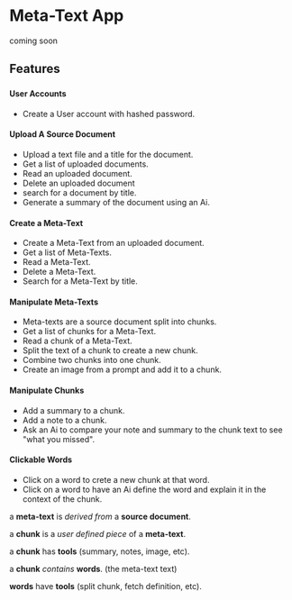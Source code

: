 # Meta-Text App

coming soon

## Features

###

#### User Accounts

- Create a User account with hashed password.

#### Upload A Source Document

- Upload a text file and a title for the document.
- Get a list of uploaded documents.
- Read an uploaded document.
- Delete an uploaded document
- search for a document by title.
- Generate a summary of the document using an Ai.

#### Create a Meta-Text

- Create a Meta-Text from an uploaded document.
- Get a list of Meta-Texts.
- Read a Meta-Text.
- Delete a Meta-Text.
- Search for a Meta-Text by title.

#### Manipulate Meta-Texts

- Meta-texts are a source document split into chunks.
- Get a list of chunks for a Meta-Text.
- Read a chunk of a Meta-Text.
- Split the text of a chunk to create a new chunk.
- Combine two chunks into one chunk.
- Create an image from a prompt and add it to a chunk.

#### Manipulate Chunks

- Add a summary to a chunk.
- Add a note to a chunk.
- Ask an Ai to compare your note and summary to the chunk text to see "what you missed".

#### Clickable Words

- Click on a word to crete a new chunk at that word.
- Click on a word to have an Ai define the word and explain it in the context of the chunk.

a **meta-text** is *derived from* a **source document**.

a **chunk** is a *user defined piece* of a **meta-text**.

a **chunk** has **tools** (summary, notes, image, etc).

a **chunk** *contains* **words**. (the meta-text text)

**words** have **tools** (split chunk, fetch definition, etc).
